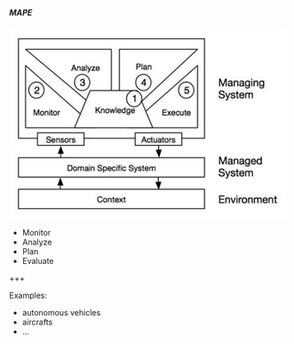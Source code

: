##### MAPE

<img src="./mape.jpeg" width="500" />

- Monitor
- Analyze
- Plan
- Evaluate

+++

Examples:

- autonomous vehicles
- aircrafts
- ...
